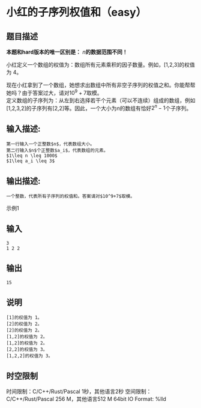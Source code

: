# 小红的子序列权值和（easy）

## 题目描述

**本题和hard版本的唯一区别是：** $n$**的数据范围不同！**  


  


小红定义一个数组的权值为：数组所有元素乘积的因子数量。例如，[1,2,3]的权值为 4。 

现在小红拿到了一个数组，她想求出数组中所有非空子序列的权值之和。你能帮帮她吗？由于答案过大，请对$10^9+7$取模。  
定义数组的子序列为：从左到右选择若干个元素（可以不连续）组成的数组，例如[1,2,3,2]的子序列有[2,2]等。因此，一个大小为$n$的数组有恰好$2^n-1$个子序列。

## 输入描述:
    
    
    第一行输入一个正整数$n$，代表数组大小。  
    第二行输入$n$个正整数$a_i$，代表数组的元素。  
    $1\leq n \leq 1000$  
    $1\leq a_i \leq 3$

## 输出描述:
    
    
    一个整数，代表所有子序列的权值和。答案请对$10^9+7$取模。

示例1 

## 输入
    
    
    3
    1 2 2

## 输出
    
    
    15

## 说明
    
    
    [1]的权值为 1。  
    [2]的权值为 2。  
    [2]的权值为 2。  
    [1,2]的权值为 2。  
    [1,2]的权值为 2。  
    [2,2]的权值为 3。  
    [1,2,2]的权值为 3。  
    
    
      
    


## 时空限制

时间限制：C/C++/Rust/Pascal 1秒，其他语言2秒
空间限制：C/C++/Rust/Pascal 256 M，其他语言512 M
64bit IO Format: %lld